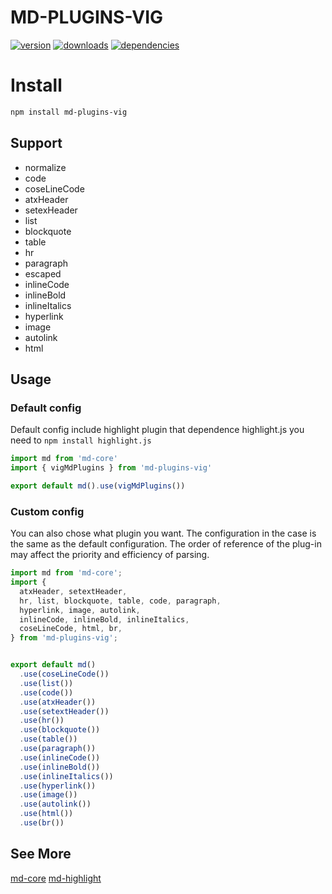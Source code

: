 # MD-PLUGINS-VIG

[![version](https://img.shields.io/npm/v/md-plugins-vig.svg?style=flat-square)](https://www.npmjs.com/package/md-plugins-vig)
[![downloads](https://img.shields.io/npm/dm/md-plugins-vig.svg?style=flat-square)](https://www.npmjs.com/package/md-plugins-vig)
[![dependencies](https://img.shields.io/david/Val-istar-Guo/md-plugins-vig.svg?style=flat-square)](https://www.npmjs.com/package/md-plugins-vig)


# Install

```bash
npm install md-plugins-vig
```

## Support

* normalize
* code
* coseLineCode
* atxHeader
* setexHeader
* list
* blockquote
* table
* hr
* paragraph
* escaped
* inlineCode
* inlineBold
* inlineItalics
* hyperlink
* image
* autolink
* html

## Usage

### Default config

Default config include highlight plugin that dependence highlight.js
you need to ```npm install highlight.js```

```javascript
import md from 'md-core'
import { vigMdPlugins } from 'md-plugins-vig'

export default md().use(vigMdPlugins())
```


### Custom config

You can also chose what plugin you want.
The configuration in the case is the same as the default configuration.
The order of reference of the plug-in may affect the priority and efficiency of parsing.


```javascript
import md from 'md-core';
import {
  atxHeader, setextHeader,
  hr, list, blockquote, table, code, paragraph,
  hyperlink, image, autolink,
  inlineCode, inlineBold, inlineItalics,
  coseLineCode, html, br,
} from 'md-plugins-vig';


export default md()
  .use(coseLineCode())
  .use(list())
  .use(code())
  .use(atxHeader())
  .use(setextHeader())
  .use(hr())
  .use(blockquote())
  .use(table())
  .use(paragraph())
  .use(inlineCode())
  .use(inlineBold())
  .use(inlineItalics())
  .use(hyperlink())
  .use(image())
  .use(autolink())
  .use(html())
  .use(br())
```


## See More
[md-core](https://github.com/Val-istar-Guo/md-core)
[md-highlight](https://github.com/Val-istar-Guo/md-plugins-highlight)
